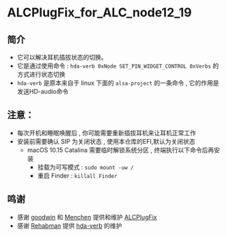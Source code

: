 # ALCPlugFix_for_ALC_node12_19

## 简介

- 它可以解决耳机插拔状态的切换。
- 它是通过使用命令 : `hda-verb 0xNode SET_PIN_WIDGET_CONTROL 0xVerbs` 的方式进行状态切换
- `hda-verb` 是原本来自于 linux 下面的 `alsa-project` 的一条命令 , 它的作用是发送HD-audio命令
## 注意：
- 每次开机和睡眠唤醒后 , 你可能需要重新插拔耳机来让耳机正常工作
- 安装前需要确认 SIP 为关闭状态 , 使用本仓库的EFI,默认为关闭状态
  - macOS 10.15 Catalina 需要临时解锁系统分区 , 终端执行以下命令后再安装
    - 挂载为可写模式 : `sudo mount -uw /`
    - 重启 Finder : `killall Finder`
## 鸣谢
- 感谢 [goodwin](https://github.com/goodwin) 和 [Menchen](https://github.com/Menchen/ALCPlugFix) 提供和维护 [ALCPlugFix](https://github.com/goodwin/ALCPlugFix)
- 感谢 [Rehabman](https://github.com/RehabMan) 提供 [hda-verb](https://github.com/RehabMan/EAPD-Codec-Commander) 的维护